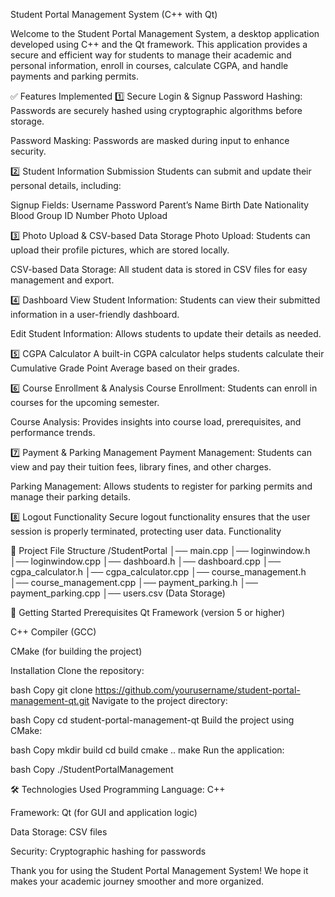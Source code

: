 Student Portal Management System (C++ with Qt)

Welcome to the Student Portal Management System, a desktop application developed using C++ and the Qt framework. This application provides a secure and efficient way for students to manage their academic and personal information, enroll in courses, calculate CGPA, and handle payments and parking permits.

✅ Features Implemented
1️⃣ Secure Login & Signup
Password Hashing: Passwords are securely hashed using cryptographic algorithms before storage.

Password Masking: Passwords are masked during input to enhance security.

2️⃣ Student Information Submission
Students can submit and update their personal details, including:

Signup Fields:
Username
Password
Parent’s Name
Birth Date
Nationality
Blood Group
ID Number
Photo Upload

3️⃣ Photo Upload & CSV-based Data Storage
Photo Upload: Students can upload their profile pictures, which are stored locally.

CSV-based Data Storage: All student data is stored in CSV files for easy management and export.

4️⃣ Dashboard
View Student Information: Students can view their submitted information in a user-friendly dashboard.

Edit Student Information: Allows students to update their details as needed.

5️⃣ CGPA Calculator
A built-in CGPA calculator helps students calculate their Cumulative Grade Point Average based on their grades.

6️⃣ Course Enrollment & Analysis
Course Enrollment: Students can enroll in courses for the upcoming semester.

Course Analysis: Provides insights into course load, prerequisites, and performance trends.

7️⃣ Payment & Parking Management
Payment Management: Students can view and pay their tuition fees, library fines, and other charges.

Parking Management: Allows students to register for parking permits and manage their parking details.

8️⃣ Logout Functionality
Secure logout functionality ensures that the user session is properly terminated, protecting user data.
Functionality

📌 Project File Structure
/StudentPortal
│── main.cpp
│── loginwindow.h
│── loginwindow.cpp
│── dashboard.h
│── dashboard.cpp
│── cgpa_calculator.h
│── cgpa_calculator.cpp
│── course_management.h
│── course_management.cpp
│── payment_parking.h
│── payment_parking.cpp
│── users.csv  (Data Storage)

🚀 Getting Started
Prerequisites
Qt Framework (version 5 or higher)

C++ Compiler (GCC)

CMake (for building the project)

Installation
Clone the repository:

bash
Copy
git clone https://github.com/yourusername/student-portal-management-qt.git
Navigate to the project directory:

bash
Copy
cd student-portal-management-qt
Build the project using CMake:

bash
Copy
mkdir build
cd build
cmake ..
make
Run the application:

bash
Copy
./StudentPortalManagement


🛠️ Technologies Used
Programming Language: C++

Framework: Qt (for GUI and application logic)

Data Storage: CSV files

Security: Cryptographic hashing for passwords

Thank you for using the Student Portal Management System! We hope it makes your academic journey smoother and more organized. 
